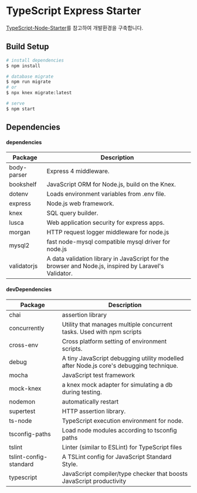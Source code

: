 # TypeScript Express Starter

[TypeScript-Node-Starter](https://github.com/Microsoft/TypeScript-Node-Starter)를 참고하여 개발환경을 구축합니다.

## Build Setup

``` bash
# install dependencies
$ npm install

# database migrate
$ npm run migrate
# or
$ npx knex migrate:latest

# serve
$ npm start
```

## Dependencies

#### dependencies

| Package | Description |
| ------- | ----------- |
| body-parser | Express 4 middleware. |
| bookshelf | JavaScript ORM for Node.js, build on the Knex. |
| dotenv | Loads environment variables from .env file. |
| express | Node.js web framework. |
| knex | SQL query builder. |
| lusca | Web application security for express apps. |
| morgan | HTTP request logger middleware for node.js |
| mysql2 |  fast node-mysql compatible mysql driver for node.js |
| validatorjs | A data validation library in JavaScript for the browser and Node.js, inspired by Laravel's Validator. |

#### devDependencies

| Package | Description |
| ------- | ----------- |
| chai | assertion library |
| concurrently | Utility that manages multiple concurrent tasks. Used with npm scripts |
| cross-env | Cross platform setting of environment scripts. |
| debug | A tiny JavaScript debugging utility modelled after Node.js core's debugging technique. |
| mocha | JavaScript test framework |
| mock-knex | a knex mock adapter for simulating a db during testing. |
| nodemon | automatically restart |
| supertest | HTTP assertion library. |
| ts-node | TypeScript execution environment for node. |
| tsconfig-paths | Load node modules according to tsconfig paths |
| tslint | Linter (similar to ESLint) for TypeScript files |
| tslint-config-standard | A TSLint config for JavaScript Standard Style. |
| typescript | JavaScript compiler/type checker that boosts JavaScript productivity |